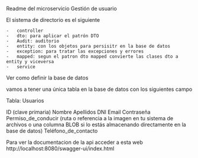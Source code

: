
Readme del microservicio Gestión de usuario

El sistema de directorio es el siguiente

    -   controller
    -   dto: para aplicar el patrón DTO
    -   Audit: auditorio
    -   entity: con los objetos para persisitr en la base de datos
    -   exception: para tratar las excepciones y errores
    -   mapped: segun el patron dto mapped convierte las clases dto a entity y viceversa
    -   service

Ver como definir la base de datos

vamos a tener una única tabla en la base de datos con los siguientes campo

Tabla: Usuarios

ID (clave primaria)
Nombre
Apellidos
DNI
Email
Contraseña
Permiso_de_conducir (ruta o referencia a la imagen en tu sistema de archivos o una columna BLOB si lo estás almacenando directamente en la base de datos)
Teléfono_de_contacto


Para ver la documentacion de la api acceder a esta web http://localhost:8080/swagger-ui/index.html


